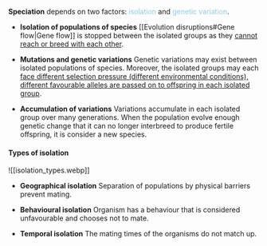 **Speciation** depends on two factors: <span style="color: skyblue">isolation</span> and <span style="color: skyblue">genetic variation</span>.

- **Isolation of populations of species**
  [[Evolution disruptions#Gene flow|Gene flow]] is stopped between the isolated groups as they <u>cannot reach or breed with each other</u>.

- **Mutations and genetic variations**
  Genetic variations may exist between isolated populations of species. Moreover, the isolated groups may each <u>face different selection pressure (different environmental conditions), different favourable alleles are passed on to offspring in each isolated group</u>.

- **Accumulation of variations**
  Variations accumulate in each isolated group over many generations. When the population evolve enough genetic change that it can no longer interbreed to produce fertile offspring, it is consider a new species.

#### Types of isolation
![[isolation_types.webp]]

- **Geographical isolation**
  Separation of populations by physical barriers prevent mating.

- **Behavioural isolation**
  Organism has a behaviour that is considered unfavourable and chooses not to mate.

- **Temporal isolation**
  The mating times of the organisms do not match up.
